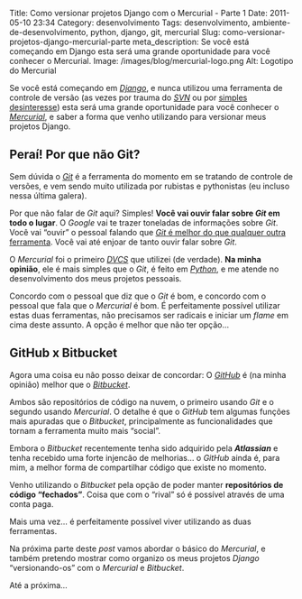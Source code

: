 Title: Como versionar projetos Django com o Mercurial - Parte 1
Date: 2011-05-10 23:34
Category: desenvolvimento
Tags: desenvolvimento, ambiente-de-desenvolvimento, python, django, git, mercurial
Slug: como-versionar-projetos-django-mercurial-parte
meta_description: Se você está começando em Django esta será uma grande oportunidade para você conhecer o Mercurial.
Image: /images/blog/mercurial-logo.png
Alt: Logotipo do Mercurial

Se você está começando em [*Django*][], e nunca utilizou uma ferramenta
de controle de versão (as vezes por trauma do [*SVN*][] ou por [simples
desinteresse][]) esta será uma grande oportunidade para você conhecer o
[*Mercurial*][], e saber a forma que venho utilizando para versionar
meus projetos Django.

<!-- PELICAN_END_SUMMARY -->

## Peraí! Por que não Git?

Sem dúvida o [*Git*][] é a ferramenta do momento em
se tratando de controle de versões, e vem sendo muito utilizada por
rubistas e pythonistas (eu incluso nessa última galera).

Por que não falar de _Git_ aqui? Simples! **Você vai ouvir falar sobre
_Git_ em todo o lugar**. O _Google_ vai te trazer toneladas de
informações sobre _Git_. Você vai “ouvir” o pessoal falando que [*Git* é melhor do que qualquer outra ferramenta][].
Você vai até enjoar de tanto ouvir falar sobre _Git_.

O _Mercurial_ foi o primeiro [*DVCS*][] que utilizei (de verdade). **Na
minha opinião**, ele é mais simples que o _Git_, é feito em
[*Python*][], e me atende no desenvolvimento dos meus projetos pessoais.

Concordo com o pessoal que diz que o _Git_ é bom, e concordo com o
pessoal que fala que o _Mercurial_ é bom. É perfeitamente possível
utilizar estas duas ferramentas, não precisamos ser radicais e iniciar
um _flame_ em cima deste assunto. A opção é melhor que não ter opção…

## GitHub x Bitbucket

Agora uma coisa eu não posso deixar de concordar: O [*GitHub*][] é (na minha opinião) melhor que o
[*Bitbucket*][].

Ambos são repositórios de código na nuvem, o primeiro usando _Git_ e o
segundo usando _Mercurial_. O detalhe é que o _GitHub_ tem algumas
funções mais apuradas que o _Bitbucket_, principalmente as
funcionalidades que tornam a ferramenta muito mais “social”.

Embora o _Bitbucket_ recentemente tenha sido adquirido pela
**_Atlassian_** e tenha recebido uma forte injencão de melhorias… o
_GitHub_ ainda é, para mim, a melhor forma de compartilhar código que
existe no momento.

Venho utilizando o _Bitbucket_ pela opção de poder manter **repositórios
de código “fechados”**. Coisa que com o “rival” só é possível através de
uma conta paga.

Mais uma vez… é perfeitamente possível viver utilizando as duas
ferramentas.

Na próxima parte deste _post_ vamos abordar o básico do _Mercurial_, e
também pretendo mostrar como organizo os meus projetos _Django_
“versionando-os” com o _Mercurial_ e _Bitbucket_.

Até a próxima…

[*django*]: {tag}django "Leia mais sobre Django"
[*svn*]: http://akitaonrails.com/2007/09/22/jogar-pedra-em-gato-morto-por-que-subversion-no-presta "Jogar Pedra em Gato Morto: por que Subversion não presta"
[simples desinteresse]: http://pt.wikipedia.org/wiki/Sistema_de_controle_de_vers%C3%A3o "Wikipedia, Sistema de Controle de Versão"
[*mercurial*]: http://www.profissionaisti.com.br/2009/06/bitbucket-hospede-e-versione-softwares-com-mercurial/ "Bitbucket: Hospede e versione softwares com Mercurial"
[*git*]: http://git-scm.com/ "Git é a estrela do momento tratando-se de DVCS"
[*git* é melhor do que qualquer outra ferramenta]: http://pt.whygitisbetterthanx.com/ "Por que Git é Melhor que X"
[*dvcs*]: http://en.wikipedia.org/wiki/Distributed_revision_control "DVCS - Distributed Version Control System"
[*python*]: {tag}python "Leia mais sobre Python"
[*github*]: https://github.com/ "GitHub, Social coding"
[*bitbucket*]: https://bitbucket.org/ "Alternativa com Mercurial ao GitHub"
